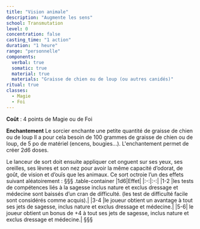 ```yaml
---
title: "Vision animale"
description: "Augmente les sens"
school: Transmutation
level: 0
concentration: false
casting_time: "1 action"
duration: "1 heure"
range: "personnelle"
components:
  verbal: true
  somatic: true
  material: true
  materials: "Graisse de chien ou de loup (ou autres canidés)"
ritual: true
classes:
  - Magie
  - Foi
---
```

**Coût** : 4 points de Magie ou de Foi  

**Enchantement** Le sorcier enchante une petite quantité de graisse de chien ou de loup Il a pour cela besoin de 100 grammes de graisse de chien ou de loup, de 5 po de matériel (encens, bougies...). L'enchantement permet de créer 2d6 doses.  

Le lanceur de sort doit ensuite appliquer cet onguent sur ses yeux, ses oreilles, ses lèvres et son nez pour avoir la même capacité d’odorat, de goût, de vision et d’ouïs que les animaux. Ce sort octroie l’un des effets suivant aléatoirement :
§§§ .table-container
|1d6|Effet|
|:-:|:-:|
	|1-2 |les tests de compétences liés à la sagesse inclus nature et exclus dressage et médecine sont baissés d’un cran de difficulté. (les test de difficulté facile sont considérés comme acquis).|
	|3-4 |le joueur obtient un avantage à tout ses jets de sagesse, inclus nature et exclus dressage et médecine.|
	|5-6| le joueur obtient un bonus de +4 à tout ses jets de sagesse, inclus nature et exclus dressage et médecine.|
§§§

